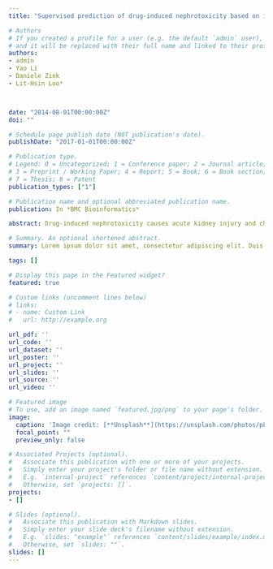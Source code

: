 ```yaml
---
title: "Supervised prediction of drug-induced nephrotoxicity based on interleukin-6 and -8 expression levels"

# Authors
# If you created a profile for a user (e.g. the default `admin` user), write the username (folder name) here 
# and it will be replaced with their full name and linked to their profile.
authors:
- admin
- Yao Li
- Daniele Zink
- Lit-Hsin Loo*



date: "2014-08-01T00:00:00Z"
doi: ""

# Schedule page publish date (NOT publication's date).
publishDate: "2017-01-01T00:00:00Z"

# Publication type.
# Legend: 0 = Uncategorized; 1 = Conference paper; 2 = Journal article;
# 3 = Preprint / Working Paper; 4 = Report; 5 = Book; 6 = Book section;
# 7 = Thesis; 8 = Patent
publication_types: ["1"]

# Publication name and optional abbreviated publication name.
publication: In *BMC Bioinformatics*

abstract: Drug-induced nephrotoxicity causes acute kidney injury and chronic kidney diseases, and is a major reason for late-stage failures in the clinical trials of new drugs. Therefore, early, pre-clinical prediction of nephrotoxicity could help to prioritize drug candidates for further evaluations, and increase the success rates of clinical trials. Recently, an in vitro model for predicting renal-proximal-tubular-cell (PTC) toxicity based on the expression levels of two inflammatory markers, interleukin (IL)-6 and -8, has been described. However, this and other existing models usually use linear and manually determined thresholds to predict nephrotoxicity. Automated machine learning algorithms may improve these models, and produce more accurate and unbiased predictions. Here, we report a systematic comparison of the performances of four supervised classifiers, namely random forest, support vector machine, k-nearest-neighbor and naive Bayes classifiers, in predicting PTC toxicity based on IL-6 and -8 expression levels. Using a dataset of human primary PTCs treated with 41 well-characterized compounds that are toxic or not toxic to PTC, we found that random forest classifiers have the highest cross-validated classification performance (mean balanced accuracy = 87.8%, sensitivity = 89.4%, and specificity = 85.9%). Furthermore, we also found that IL-8 is more predictive than IL-6, but a combination of both markers gives higher classification accuracy. Finally, we also show that random forest classifiers trained automatically on the whole dataset have higher mean balanced accuracy than a previous threshold-based classifier constructed for the same dataset (99.3% vs. 80.7%). Our results suggest that a random forest classifier can be used to automatically predict drug-induced PTC toxicity based on the   expression levels of IL-6 and -8.

# Summary. An optional shortened abstract.
summary: Lorem ipsum dolor sit amet, consectetur adipiscing elit. Duis posuere tellus ac convallis placerat. Proin tincidunt magna sed ex sollicitudin condimentum.

tags: []

# Display this page in the Featured widget?
featured: true

# Custom links (uncomment lines below)
# links:
# - name: Custom Link
#   url: http://example.org

url_pdf: ''
url_code: ''
url_dataset: ''
url_poster: ''
url_project: ''
url_slides: ''
url_source: ''
url_video: ''

# Featured image
# To use, add an image named `featured.jpg/png` to your page's folder. 
image:
  caption: 'Image credit: [**Unsplash**](https://unsplash.com/photos/pLCdAaMFLTE)'
  focal_point: ""
  preview_only: false

# Associated Projects (optional).
#   Associate this publication with one or more of your projects.
#   Simply enter your project's folder or file name without extension.
#   E.g. `internal-project` references `content/project/internal-project/index.md`.
#   Otherwise, set `projects: []`.
projects:
- []

# Slides (optional).
#   Associate this publication with Markdown slides.
#   Simply enter your slide deck's filename without extension.
#   E.g. `slides: "example"` references `content/slides/example/index.md`.
#   Otherwise, set `slides: ""`.
slides: []
---
```


